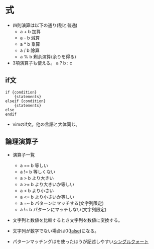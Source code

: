 # 式
* 四則演算は以下の通り(割と普通)
    * a + b		加算
    * a - b		減算
    * a * b		乗算
    * a / b		除算
    * a % b		剰余演算(余りを得る)
* 3項演算子も使える。 a ? b : c

## if文
```vim
if {condition}
    {statements}
elseif {condition}
    {statements}
else
endif
```
* vimのif文。他の言語と大体同じ。

## 論理演算子
* 演算子一覧
    * a == b		等しい
    * a != b		等しくない
    * a >  b		より大きい
    * a >= b		より大きいか等しい
    * a <  b		より小さい
    * a <= b		より小さいか等しい
    * a =~ b        パターンにマッチする(文字列限定)
    * a !~ b        パターンにマッチしない(文字列限定)

* 文字列と数値を比較するとき文字列を数値に変換する。
* 文字列が数字でない場合は0([false](boolean.md))になる。
* パターンマッチングはを使ったほうが記述しやすい[シングルクォート](string.md)
